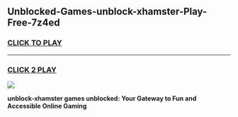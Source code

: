 
## Unblocked-Games-unblock-xhamster-Play-Free-7z4ed
<h3>
<a href="https://premium76.site?title=unblock-xhamster&ref=10A">CLICK TO PLAY</a></h3>
<hr>

<h3>
<a href="https://premium76.site?title=unblock-xhamster&ref=10A">CLICK 2 PLAY</a>
  
</h3>

<a href="https://premium76.site?title=unblock-xhamster&ref=10A"><img src="https://clearcache.store/games.png"></a>


**unblock-xhamster games unblocked: Your Gateway to Fun and Accessible Online Gaming**

